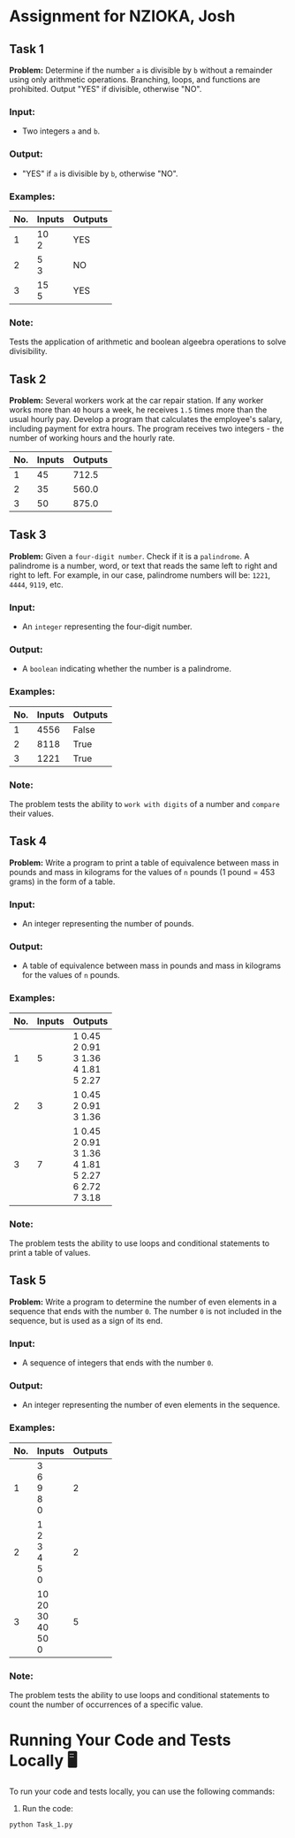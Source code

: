 # Assignment for NZIOKA, Josh

## Task 1

**Problem:** Determine if the number `a` is divisible by `b` without a remainder using only arithmetic operations. Branching, loops, and functions are prohibited. Output "YES" if divisible, otherwise "NO".

### Input:
- Two integers `a` and `b`.

### Output:
- "YES" if `a` is divisible by `b`, otherwise "NO".

### Examples:

| No. | Inputs | Outputs |
| --- | ------ | ------- |
| 1   | 10<br>2| YES     |
| 2   | 5<br>3 | NO      |
| 3   | 15<br>5| YES     |

### Note:
Tests the application of arithmetic and boolean algeebra operations to solve divisibility.


## Task 2
**Problem:** Several workers work at the car repair station. If any worker works more than `40` hours a week, he receives `1.5` times more than the usual hourly pay. Develop a program that calculates the employee's salary, including payment for extra hours. The program receives two integers - the number of working hours and the hourly rate.

| No. | Inputs | Outputs     |
| --- | ------ | ----------- |
| 1   | 45     | 712.5       |
| 2   | 35     | 560.0       |
| 3   | 50     | 875.0       |



## Task 3
**Problem:** Given a `four-digit number`. Check if it is a `palindrome`. A palindrome is a number, word, or text that reads the same left to right and right to left. For example, in our case, palindrome numbers will be: `1221`, `4444`, `9119`, etc.

### Input:
- An `integer` representing the four-digit number.

### Output:
- A `boolean` indicating whether the number is a palindrome.

### Examples:

| No. | Inputs | Outputs |
| --- | ------ | ------- |
| 1   | 4556 | False |
| 2   | 8118 | True |
| 3   | 1221 | True |

### Note:
The problem tests the ability to `work with digits` of a number and `compare` their values.



## Task 4

**Problem:** Write a program to print a table of equivalence between mass in pounds and mass in kilograms for the values of `n` pounds (1 pound = 453 grams) in the form of a table.

### Input:
- An integer representing the number of pounds.

### Output:
- A table of equivalence between mass in pounds and mass in kilograms for the values of `n` pounds.

### Examples:

| No. | Inputs | Outputs |
| --- | ------ | ------- |
| 1   | 5      | 1 0.45<br>2 0.91<br>3 1.36<br>4 1.81<br>5 2.27 |
| 2   | 3      | 1 0.45<br>2 0.91<br>3 1.36 |
| 3   | 7      | 1 0.45<br>2 0.91<br>3 1.36<br>4 1.81<br>5 2.27<br>6 2.72<br>7 3.18 |

### Note:

The problem tests the ability to use loops and conditional statements to print a table of values.




## Task 5

**Problem:** Write a program to determine the number of even elements in a sequence that ends with the number `0`. The number `0` is not included in the sequence, but is used as a sign of its end.

### Input:

- A sequence of integers that ends with the number `0`.

### Output:

- An integer representing the number of even elements in the sequence.

### Examples:

| No. | Inputs | Outputs |
| --- | ------ | ------- |
| 1   | 3<br>6<br>9<br>8<br>0 | 2 |
| 2 | 1<br>2<br>3<br>4<br>5<br>0 | 2 |
| 3 | 10<br>20<br>30<br>40<br>50<br>0 | 5 |

### Note:

The problem tests the ability to use loops and conditional statements to count the number of occurrences of a specific value.





# Running Your Code and Tests Locally 🖥️

To run your code and tests locally, you can use the following commands:

1. Run the code:
```bash
python Task_1.py
```
